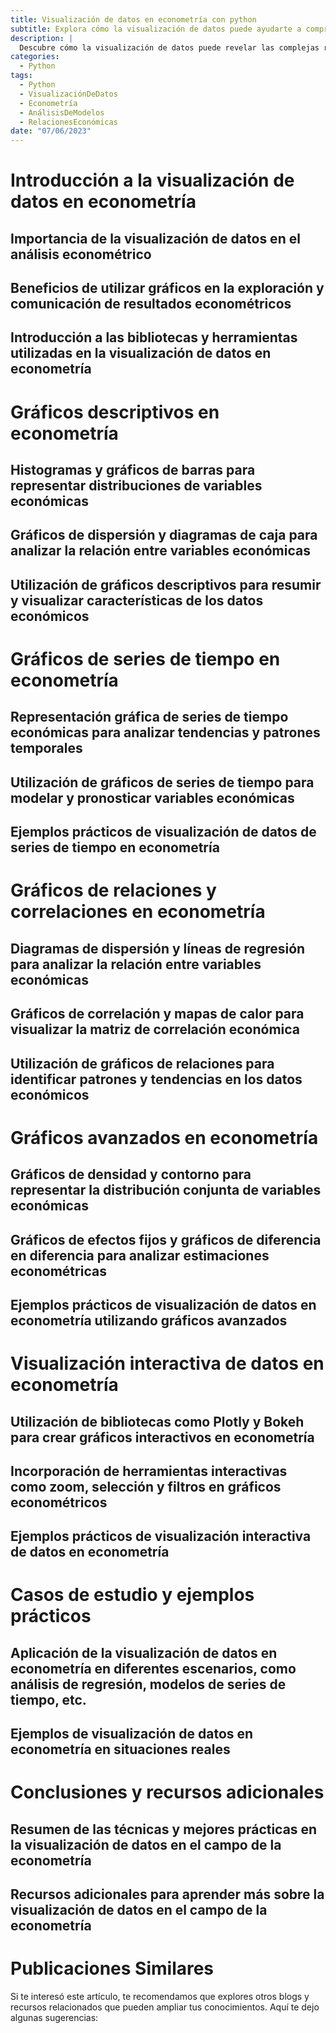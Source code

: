 ```yaml
---
title: Visualización de datos en econometría con python
subtitle: Explora cómo la visualización de datos puede ayudarte a comprender y analizar modelos económicos y relaciones causales
description: |
  Descubre cómo la visualización de datos puede revelar las complejas relaciones económicas y ayudarte a analizar modelos y relaciones causales con mayor claridad.
categories:
  - Python
tags:
  - Python
  - VisualizaciónDeDatos
  - Econometría
  - AnálisisDeModelos
  - RelacionesEconómicas
date: "07/06/2023"
---
```





# Introducción a la visualización de datos en econometría

## Importancia de la visualización de datos en el análisis econométrico

## Beneficios de utilizar gráficos en la exploración y comunicación de resultados econométricos

## Introducción a las bibliotecas y herramientas utilizadas en la visualización de datos en econometría

# Gráficos descriptivos en econometría

## Histogramas y gráficos de barras para representar distribuciones de variables económicas

## Gráficos de dispersión y diagramas de caja para analizar la relación entre variables económicas

## Utilización de gráficos descriptivos para resumir y visualizar características de los datos económicos

# Gráficos de series de tiempo en econometría

## Representación gráfica de series de tiempo económicas para analizar tendencias y patrones temporales

## Utilización de gráficos de series de tiempo para modelar y pronosticar variables económicas

## Ejemplos prácticos de visualización de datos de series de tiempo en econometría

# Gráficos de relaciones y correlaciones en econometría

## Diagramas de dispersión y líneas de regresión para analizar la relación entre variables económicas

## Gráficos de correlación y mapas de calor para visualizar la matriz de correlación económica

## Utilización de gráficos de relaciones para identificar patrones y tendencias en los datos económicos

# Gráficos avanzados en econometría

## Gráficos de densidad y contorno para representar la distribución conjunta de variables económicas

## Gráficos de efectos fijos y gráficos de diferencia en diferencia para analizar estimaciones econométricas

## Ejemplos prácticos de visualización de datos en econometría utilizando gráficos avanzados

# Visualización interactiva de datos en econometría

## Utilización de bibliotecas como Plotly y Bokeh para crear gráficos interactivos en econometría

## Incorporación de herramientas interactivas como zoom, selección y filtros en gráficos econométricos

## Ejemplos prácticos de visualización interactiva de datos en econometría

# Casos de estudio y ejemplos prácticos

## Aplicación de la visualización de datos en econometría en diferentes escenarios, como análisis de regresión, modelos de series de tiempo, etc.

## Ejemplos de visualización de datos en econometría en situaciones reales

# Conclusiones y recursos adicionales

## Resumen de las técnicas y mejores prácticas en la visualización de datos en el campo de la econometría

## Recursos adicionales para aprender más sobre la visualización de datos en el campo de la econometría

# Publicaciones Similares

Si te interesó este artículo, te recomendamos que explores otros blogs y recursos relacionados que pueden ampliar tus conocimientos. Aquí te dejo algunas sugerencias:



